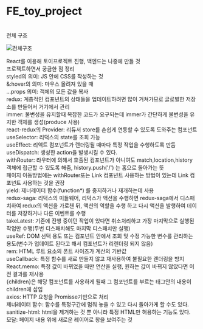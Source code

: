 # FE_toy_project

<br> 전체 구조

![전체구조](https://user-images.githubusercontent.com/59908043/138862656-00f2de94-a857-434c-a802-ecd933eb8cbb.PNG)


React를 이용해 토이프로젝트 진행, 백엔드는 나중에 만들 것
<br> 프로젝트하면서 궁금한 점 정리
<br>styled의 의미: JS 안에 CSS를 작성하는 것
<br>&:hover의 의미: 마우스 올려져 있을 때
<br>...props 의미: 객체의 모든 값을 복사
<br>redux: 계층적인 컴포넌트의 상태들을 업데이트하려면 많이 거쳐가므로 글로벌한 저장소를 만들어서 거기에서 관리
<br> immer: 불변성을 유지할때 복잡한 코드가 요구되는데 immer가 간단하게 불변성을 유지한 객체를 생성(produce 사용)
<br> react-redux의 Provider: 리듀서 store를 손쉽게 연동할 수 있도록 도와주는 컴포넌트
<br> useSelector: 리덕스의 state를 조회 가능
<br> useEffect: 리액트 컴포넌트가 랜더링될 때마다 특정 작업을 수행하도록 만듬
<br> useDispatch: 생성한 action을 발생시킬 수 있다.
<br> withRouter: 라우터에 의해서 호출된 컴포넌트가 아니여도 match,location,history 객체에 접근할 수 있도록 해줌, history.push('/') 는 홈으로 돌아가는 뜻
<br>페이지 이동방법에는 withRouter또는 Link 컴포넌트 사용하는 방법이 있는데 Link 컴포넌트 사용하는 것을 권장
<br>yield: 제너레이터 함수(function*) 를 중지하거나 재개하는데 사용 
<br>redux-saga: 리덕스의 미들웨어, 리덕스가 액션을 수행하면 redux-saga에서 디스패치하여 redux의 액션을 가로챈 뒤, 액션의 역할을 수행 하고 다시 액션을 발행하여 데이터를 저장하거나 다른 이벤트를 수행
<br> takeLatest: 기존에 진행 중이던 작업이 있다면 취소처리하고 가장 마지막으로 실행된 작업만 수행(두번 디스패치해도 마지막 디스패치만 실행)
<br> useRef: DOM 선택 용도 또는 컴포넌트 안에서 조회 및 수정 가능한 변수를 관리하는 용도(변수가 업데이트 된다고 해서 컴포넌트가 리렌더링 되지 않음)
<br>rem: HTML 루트 요소의 폰트 사이즈가 계산의 기반값
<br>useCallback: 특정 함수를 새로 만들지 않고 재사용하여 불필요한 렌더링을 방지
<br>React.memo: 특정 값이 바뀌었을 때만 연산을 실행, 원하는 값이 바뀌지 않았다면 이전 결과를 재사용
<br>{children}은 해당 컴포넌트를 사용하게 될때 그 컴포넌트를 부르는 태그안의 내용이 children에 삽입
<br>axios: HTTP 요청을 Promisse기반으로 처리
<br>제너레이터 함수: 함수를 특정구간에 멈춰 놓을 수 있고 다시 돌아가게 할 수도 있다.
<br>sanitize-html: html을 제거하는 것 뿐 아니라 특정 HTML만 허용하는 기능도 있다.
<br>모달: 페이지 내용 위에 새로운 레이어로 창을 보여주는 것
